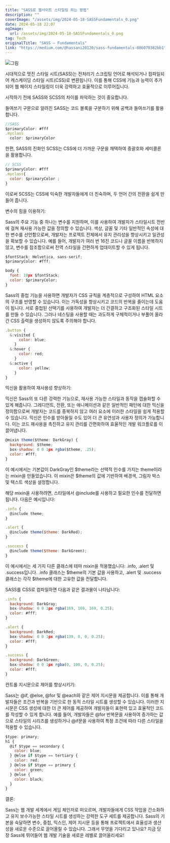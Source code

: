 ```yaml
---
title: "SASS로 웹사이트 스타일링 하는 방법"
description: ""
coverImage: "/assets/img/2024-05-18-SASSFundamentals_0.png"
date: 2024-05-18 22:07
ogImage: 
  url: /assets/img/2024-05-18-SASSFundamentals_0.png
tag: Tech
originalTitle: "SASS — Fundamentals"
link: "https://medium.com/@hassani20120/sass-fundamentals-086070382bb1"
---
```



![그림](/assets/img/2024-05-18-SASSFundamentals_0.png)

시대적으로 멋진 스타일 시트(SASS)는 전처리기 스크립팅 언어로 해석되거나 컴파일되어 캐스케이딩 스타일 시트(CSS)로 변환됩니다. 이를 통해 CSS에 기능과 능력이 추가되어 웹 페이지 스타일링이 더욱 강력하고 효율적으로 이루어집니다.

시작하기 전에 SASS와 SCSS의 차이를 파악하는 것이 중요합니다.

들여쓰기 구문으로 알려진 SASS는 코드 블록을 구분하기 위해 공백과 들여쓰기를 활용합니다.

<div class="content-ad"></div>

```js
//SASS 
$primaryColor: #fff
.myclass
  color: $primaryColor
```

한편, SASS의 진화인 SCSS는 CSS에 더 가까운 구문을 채택하여 중괄호와 세미콜론을 활용합니다.

```js
// SCSS
$primaryColor: #fff
.myclass{
  color: $primaryColor ;
}
```

이로써 SCSS는 CSS에 익숙한 개발자들에게 더 친숙하며, 두 언어 간의 전환을 쉽게 만들어 줍니다.

<div class="content-ad"></div>

변수의 힘을 이용하기:

Sass의 주요 기능 중 하나는 변수를 지원하며, 이를 사용하여 개발자가 스타일시트 전반에 걸쳐 재사용 가능한 값을 정의할 수 있습니다. 색상, 글꼴 및 기타 일반적인 속성에 대한 변수를 선언함으로써, 개발자는 프로젝트 전체에서 유지 관리성을 향상시키고 일관성을 확보할 수 있습니다. 예를 들어, 개발자가 여러 번 16진 코드나 글꼴 이름을 반복하지 않고, 변수를 참조함으로써 전역 스타일을 간편하게 업데이트할 수 있게 됩니다.

```js
$fontStack: Helvetica, sans-serif;
$primaryColor: #fff;

body {
  font: 10px $fontStack;
  color: $primaryColor;
}
```

<div class="content-ad"></div>

Sass의 중첩 기능을 사용하면 개발자가 CSS 규칙을 계층적으로 구성하여 HTML 요소의 구조를 반영할 수 있습니다. 이는 가독성을 향상시키고 코드의 반복을 줄이는데 도움이 됩니다. 서로 중첩된 선택기를 사용하여 개발자는 더 간결하고 구조화된 스타일 시트를 만들 수 있습니다. 그러나 네스팅을 사용할 때는 과도하게 구체적이거나 부풀어 올라간 CSS 출력을 생성하지 않도록 주의해야 합니다.

```js
.button { 
  &:visited {
      color: blue;
    } 
  &:hover {
      color: red;
    } 
  &:active {
      color: yellow;
    } 
}
```

믹신을 활용하여 재사용성 향상하기:

믹신은 Sass의 또 다른 강력한 기능으로, 재사용 가능한 스타일과 동작을 캡슐화할 수 있게 해줍니다. 그레디언트, 전환, 또는 애니메이션과 같은 일반적인 패턴에 대한 믹신을 정의함으로써 개발자는 코드를 중복하지 않고 여러 요소에 이러한 스타일을 쉽게 적용할 수 있습니다. 믹신은 인수를 받아들일 수도 있어 더 큰 유연성과 사용자 정의가 가능합니다. 이는 코드 재사용을 촉진하고 유지 관리를 간편화하여 효율적인 개발 워크플로를 이끌어냅니다.

<div class="content-ad"></div>

```js
@mixin theme($theme: DarkGray) {
  background: $theme;
  box-shadow: 0 0 1px rgba($theme, .25);
  color: #fff;
}
```

이 예시에서는 기본값이 DarkGray인 $theme라는 선택적 인수를 가지는 theme이라는 mixin을 만들었습니다. 이 mixin은 $theme의 값에 기반하여 배경색, 그림자 박스 및 텍스트 색상을 설정합니다.

해당 mixin을 사용하려면, 스타일에서 @include를 사용하고 필요한 인수를 전달하면 됩니다. 다음은 예시입니다:

```js
.info {
  @include theme;
}

.alert {
  @include theme($theme: DarkRed);
}

.success {
  @include theme($theme: DarkGreen);
}
```

<div class="content-ad"></div>

이 예시에서는 세 가지 다른 클래스에 테마 mixin을 적용했습니다: .info, .alert 및 .success입니다. .info 클래스는 $theme의 기본 값을 사용하고, .alert 및 .success 클래스는 각각 $theme에 대한 고유한 값을 전달합니다.

SASS를 CSS로 컴파일하면 다음과 같은 결과물이 나타납니다:

```js
.info {
  background: DarkGray;
  box-shadow: 0 0 1px rgba(169, 169, 169, 0.25);
  color: #fff;
}

.alert {
  background: DarkRed;
  box-shadow: 0 0 1px rgba(139, 0, 0, 0.25);
  color: #fff;
}

.success {
  background: DarkGreen;
  box-shadow: 0 0 1px rgba(0, 100, 0, 0.25);
  color: #fff;
}
```

컨트롤 지시문으로 제어를 향상시키기:

<div class="content-ad"></div>

Sass는 @if, @else, @for 및 @each와 같은 제어 지시문을 제공합니다. 이를 통해 개발자들은 조건과 반복을 기반으로 한 동적 스타일 시트를 생성할 수 있습니다. 이러한 지시문은 CSS 생성에 대한 더 큰 제어를 제공하여 개발자들이 표현력 있고 효율적인 코드를 작성할 수 있게 합니다. 예를 들어, 개발자들은 @for 반복문을 사용하여 증가하는 값으로 스타일의 시리즈를 생성하거나 @if문을 사용하여 특정 조건에 따라 다른 스타일을 적용할 수 있습니다.

```js
$type: primary;
h1 {
  @if $type == secondary {
    color: blue;
  } @else if $type == tertiary {
    color: red;
  } @else if $type == primary {
    color: green;
  } @else {
    color: black;
  }
}
```

결론:

Sass는 웹 개발 세계에서 게임 체인저로 떠오르며, 개발자들에게 CSS 작업을 간소화하고 유지 보수가능한 스타일 시트를 생성하는 강력한 도구 세트를 제공합니다. Sass의 기본을 숙달하면 변수, 중첩, 믹스인, 제어 지시문 등을 통해 프로젝트에서 효율성과 생산성을 새로운 수준으로 끌어올릴 수 있습니다. 그래서 무엇을 기다리고 있나요? 지금 당장 Sass에 뛰어들어 웹 개발 기술을 새로운 레벨로 끌어올리세요!